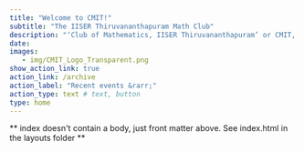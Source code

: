 ```yaml
---
title: "Welcome to CMIT!"
subtitle: "The IISER Thiruvananthapuram Math Club"
description: "‘Club of Mathematics, IISER Thiruvananthapuram’ or CMIT, as we call it, is a student-run, department recognized, open Mathematics club at the Indian Institute of Science Education and Research, Thiruvananthapuram &mdash; with objectives of promoting Mathematics, and to provide an environment for the student community to discuss, learn and indulge in various activities throughout the year. Learn more about the club on our _[about](/about)_ page, or read our _[blog](/blog)_ and _[newsletter](/newsletter)_."
date:
images:
   - img/CMIT_Logo_Transparent.png
show_action_link: true
action_link: /archive
action_label: "Recent events &rarr;"
action_type: text # text, button
type: home
---
```


** index doesn't contain a body, just front matter above.
See index.html in the layouts folder **
